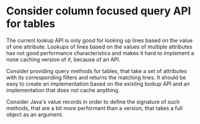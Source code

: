 # Consider column focused query API for tables

The current lookup API is only good for looking up lines based on the value of one attribute.
Lookups of lines based on the values of multiple attributes has not good performance characteristics and
makes it hard to implement a none caching version of it, because of an API.

Consider providing query methods for tables,
that take a set of attributes with its corresponding filters and returns the matching lines.
It should be easy to create an implementation based on the existing lookup API and
an implementation that does not cache anything.

Consider Java's value records in order to define the signature of such methods,
that are a bit more performant than a version, that takes a full object as an argument.